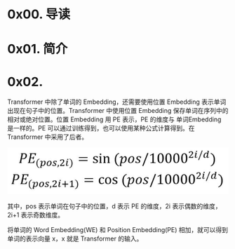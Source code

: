 # 0x00. 导读

# 0x01. 简介

# 0x02.

Transformer 中除了单词的 Embedding，还需要使用位置 Embedding 表示单词出现在句子中的位置。Transformer 中使用位置 Embedding 保存单词在序列中的相对或绝对位置。位置 Embedding 用 PE 表示，PE 的维度与 单词Embedding 是一样的。PE 可以通过训练得到，也可以使用某种公式计算得到。在 Transformer 中采用了后者。

![Alt text](../../../pic/AI/OpenAI/transformer26.png)

其中，pos 表示单词在句子中的位置，d 表示 PE 的维度，2i 表示偶数的维度，2i+1 表示奇数维度。

将单词的 Word Embedding(WE) 和 Position Embedding(PE) 相加，就可以得到单词的表示向量 x，x 就是 Transformer 的输入。